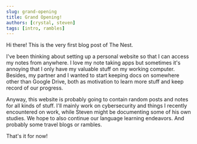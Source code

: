 ```yaml
---
slug: grand-opening
title: Grand Opening!
authors: [crystal, steven]
tags: [intro, rambles]
---
```


Hi there! This is the very first blog post of The Nest.

I've been thinking about setting up a personal website so that I can access my notes from anywhere. I love my note taking apps but sometimes it's annoying that I only have my valuable stuff on my working computer. Besides, my partner and I wanted to start keeping docs on somewhere other than Google Drive, both as motivation to learn more stuff and keep record of our progress.

Anyway, this website is probably going to contain random posts and notes for all kinds of stuff. I'll mainly work on cybersecurity and things I recently encountered on work, while Steven might be documenting some of his own studies. We hope to also continue our language learning endeavors. And probably some travel blogs or rambles.

That's it for now!